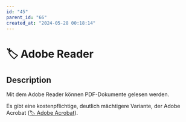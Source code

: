 ```yaml
---
id: "45"
parent_id: "66"
created_at: "2024-05-28 00:18:14"
---
```


# 🏷️ Adobe Reader

## Description

Mit dem Adobe Reader können PDF-Dokumente gelesen werden.

Es gibt eine kostenpflichtige, deutlich mächtigere Variante, der Adobe Acrobat ([🏷️ Adobe Acrobat](/en/tags/werkzeuge/pdf/adobe-acrobat)).